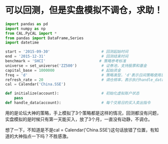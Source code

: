 # 可以回测，但是实盘模拟不调仓，求助！


```python
import pandas as pd
import numpy as np
from CAL.PyCAL import *
from pandas import DataFrame,Series
import datetime

start = '2015-09-30'                       # 回测起始时间
end = '2015-12-31'                         # 回测结束时间
benchmark = 'SHCI'                        # 策略参考标准
universe = set_universe('ZZ500')           # 证券池，支持股票和基金
capital_base = 1000000                     # 起始资金
freq = 'd'                                 # 策略类型，'d'表示日间策略使用日线回测，'m'表示日内策略使用分钟线回测
refresh_rate = 20                          # 调仓频率，表示执行handle_data的时间间隔，若freq = 'd'时间间隔的单位为交易日，若freq = 'm'时间间隔为分钟 
cal = Calendar('China.SSE')

def initialize(account):                   # 初始化虚拟账户状态
    pass
def handle_data(account):                  # 每个交易日的买入卖出指令
```

用的是论坛大神的策略，手上模拟了3个策略都是这样的情况，回测都没有问题，实盘模拟的是时候只有第一天能买入，放了3个月，一直没有动静，不调仓。

想了一下，不知道是不是cal = Calendar('China.SSE')这句话放错了位置，有知道的大神指点一下吗？不胜感激。